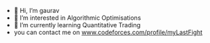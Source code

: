 - 👋 Hi, I’m gaurav
- 👀 I’m interested in Algorithmic Optimisations
- 🌱 I’m currently learning Quantitative Trading
- you can contact me on www.codeforces.com/profile/myLastFight
<!---
iamgaurav2233/iamgaurav2233 is a ✨ special ✨ repository because its `README.md` (this file) appears on your GitHub profile.
You can click the Preview link to take a look at your changes.
--->
